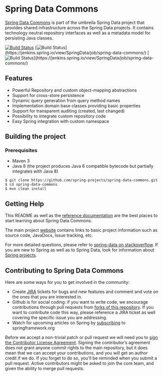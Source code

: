 # Spring Data Commons

[Spring Data Commons](https://projects.spring.io/spring-data/) is part of the umbrella Spring Data project that provides shared infrastructure across the Spring Data projects. It contains technology neutral repository interfaces as well as a metadata model for persisting Java classes.

[![Build Status](https://jenkins.spring.io/buildStatus/icon?job=spring-data-commons%2Fmaster&subject=Moore%20(master))](https://jenkins.spring.io/view/SpringData/job/spring-data-commons/)
[![Build Status](https://jenkins.spring.io/buildStatus/icon?job=spring-data-commons%2F2.1.x&subject=Lovelace%20(2.1.x))](https://jenkins.spring.io/view/SpringData/job/spring-data-commons/)
[![Build Status](https://jenkins.spring.io/buildStatus/icon?job=spring-data-commons%2F1.13.x&subject=Ingalls%20(1.13.x))](https://jenkins.spring.io/view/SpringData/job/spring-data-commons/)

## Features

* Powerful Repository and custom object-mapping abstractions
* Support for cross-store persistence
* Dynamic query generation from query method names
* Implementation domain base classes providing basic properties
* Support for transparent auditing (created, last changed)
* Possibility to integrate custom repository code
* Easy Spring integration with custom namespace

## Building the project

### Prerequisites

- Maven 3
- Java 8 (the project produces Java 6 compatible bytecode but partially integrates with Java 8)

```
$ git clone https://github.com/spring-projects/spring-data-commons.git
$ cd spring-data-commons
$ mvn clean install
```

## Getting Help

This README as well as the [reference documentation](https://docs.spring.io/spring-data/data-commons/docs/current/reference/html/) are the best places to start learning about Spring Data Commons.

The main project [website](https://projects.spring.io/spring-data/) contains links to basic project information such as source code, JavaDocs, Issue tracking, etc.

For more detailed questions, please refer to [spring-data on stackoverflow](https://stackoverflow.com/questions/tagged/spring-data). If you are new to Spring as well as to Spring Data, look for information about [Spring projects](https://spring.io/projects). 

## Contributing to Spring Data Commons

Here are some ways for you to get involved in the community:

* Create [JIRA](https://jira.spring.io/browse/DATACMNS) tickets for bugs and new features and comment and vote on the ones that you are interested in.
* Github is for social coding: if you want to write code, we encourage contributions through pull requests from [forks of this repository](https://help.github.com/forking/). If you want to contribute code this way, please reference a JIRA ticket as well covering the specific issue you are addressing.
* Watch for upcoming articles on Spring by [subscribing](https://spring.io/blog.atom) to springframework.org

Before we accept a non-trivial patch or pull request we will need you to [sign the Contributor License Agreement](https://cla.pivotal.io/sign/spring). Signing the contributor’s agreement does not grant anyone commit rights to the main repository, but it does mean that we can accept your contributions, and you will get an author credit if we do. If you forget to do so, you'll be reminded when you submit a pull request. Active contributors might be asked to join the core team, and given the ability to merge pull requests.
